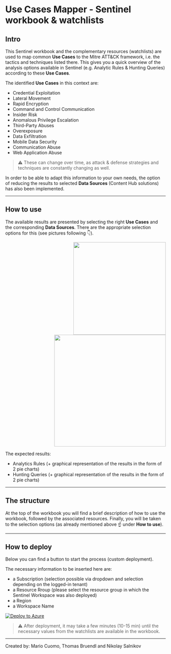# Use Cases Mapper  - Sentinel workbook & watchlists

## Intro
This Sentinel workbook and the complementary resources (watchlists) are used to map common **Use Cases** to the Mitre ATT&CK framework, i.e. the tactics and techniques listed there.
This gives you a quick overview of the analysis options available in Sentinel (e.g. Analytic Rules & Hunting Queries) according to these **Use Cases**.

The identified **Use Cases** in this context are:

- Credential Exploitation
- Lateral Movement
- Rapid Encryption
- Command and Control Communication
- Insider Risk
- Anomalous Privilege Escalation​
- Third-Party Abuses
- Overexposure
- Data Exfiltration
- Mobile Data Security
- Communication Abuse​
- Web Application Abuse

> ⚠️ These can change over time, as attack & defense strategies and techniques are constantly changing as well.

In order to be able to adapt this information to your own needs, the option of reducing the results to selected **Data Sources** (Content Hub solutions) has also been implemented.

---

## How to use
The available results are presented by selecting the right **Use Cases** and the corresponding **Data Sources**.
There are the appropriate selection options for this (see pictures following :point_down:).

<div style="text-align: right"><img src="https://github.com/mariocuomo_microsoft/Use-Cases-Mapper/blob/main/img/img1.png" width="290" /><img src="https://github.com/mariocuomo_microsoft/Use-Cases-Mapper/blob/main/img/img2.png" width="350" /></div>

The expected results:

- Analytics Rules (+ graphical representation of the results in the form of 2 pie charts)
- Hunting Queries (+ graphical representation of the results in the form of 2 pie charts)

---

## The structure 

At the top of the workbook you will find a brief description of how to use the workbook, followed by the associated resources. Finally, you will be taken to the selection options (as already mentioned above :point_up: under **How to use**).

---

## How to deploy

Below you can find a button to start the process (custom deployment).

The necessary information to be inserted here are:

- a Subscription (selection possible via dropdown and selection depending on the logged-in tenant)
- a Resource Rroup (please select the resource group in which the Sentinel Workspace was also deployed)
- a Region
- a Workspace Name

[![Deploy to Azure](https://aka.ms/deploytoazurebutton)](https://portal.azure.com/#create/Microsoft.Template/uri/https%3A%2F%2Fgist.githubusercontent.com%2Fmariocuomo%2Ffc7458fd2328c41275b24570e50304ee%2Fraw%2F90ad3a7c187ad2eaaa195f9c7a77766827ea97a1%2Fdeploy.json)

> ⚠️ After deployment, it may take a few minutes (10-15 min) until the necessary values from the watchlists are available in the workbook.

---

Created by: Mario Cuomo, Thomas Bruendl and Nikolay Salnikov




